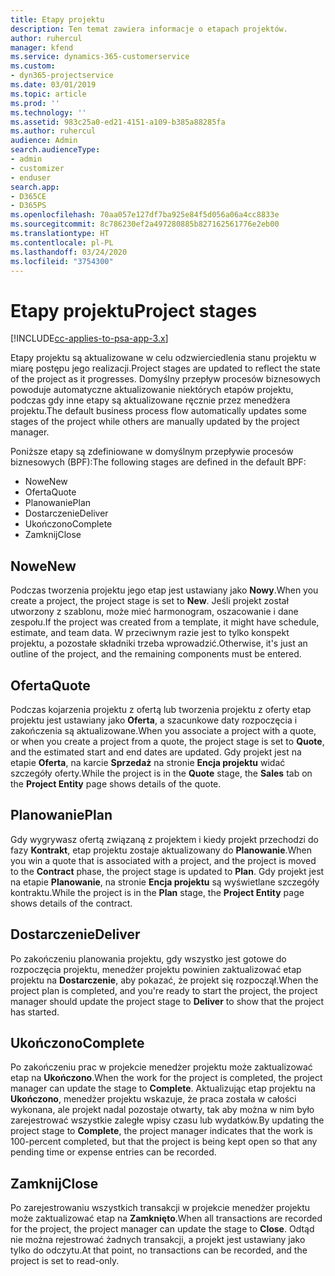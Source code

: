 ```yaml
---
title: Etapy projektu
description: Ten temat zawiera informacje o etapach projektów.
author: ruhercul
manager: kfend
ms.service: dynamics-365-customerservice
ms.custom:
- dyn365-projectservice
ms.date: 03/01/2019
ms.topic: article
ms.prod: ''
ms.technology: ''
ms.assetid: 983c25a0-ed21-4151-a109-b385a88285fa
ms.author: ruhercul
audience: Admin
search.audienceType:
- admin
- customizer
- enduser
search.app:
- D365CE
- D365PS
ms.openlocfilehash: 70aa057e127df7ba925e84f5d056a06a4cc8833e
ms.sourcegitcommit: 8c786230ef2a497280885b827162561776e2eb00
ms.translationtype: HT
ms.contentlocale: pl-PL
ms.lasthandoff: 03/24/2020
ms.locfileid: "3754300"
---
```

# <a name="project-stages"></a><span data-ttu-id="96c96-103">Etapy projektu</span><span class="sxs-lookup"><span data-stu-id="96c96-103">Project stages</span></span> 

[!INCLUDE[cc-applies-to-psa-app-3.x](../includes/cc-applies-to-psa-app-3x.md)]

<span data-ttu-id="96c96-104">Etapy projektu są aktualizowane w celu odzwierciedlenia stanu projektu w miarę postępu jego realizacji.</span><span class="sxs-lookup"><span data-stu-id="96c96-104">Project stages are updated to reflect the state of the project as it progresses.</span></span> <span data-ttu-id="96c96-105">Domyślny przepływ procesów biznesowych powoduje automatyczne aktualizowanie niektórych etapów projektu, podczas gdy inne etapy są aktualizowane ręcznie przez menedżera projektu.</span><span class="sxs-lookup"><span data-stu-id="96c96-105">The default business process flow automatically updates some stages of the project while others are manually updated by the project manager.</span></span> 

<span data-ttu-id="96c96-106">Poniższe etapy są zdefiniowane w domyślnym przepływie procesów biznesowych (BPF):</span><span class="sxs-lookup"><span data-stu-id="96c96-106">The following stages are defined in the default BPF:</span></span>

- <span data-ttu-id="96c96-107">Nowe</span><span class="sxs-lookup"><span data-stu-id="96c96-107">New</span></span>
- <span data-ttu-id="96c96-108">Oferta</span><span class="sxs-lookup"><span data-stu-id="96c96-108">Quote</span></span>
- <span data-ttu-id="96c96-109">Planowanie</span><span class="sxs-lookup"><span data-stu-id="96c96-109">Plan</span></span>
- <span data-ttu-id="96c96-110">Dostarczenie</span><span class="sxs-lookup"><span data-stu-id="96c96-110">Deliver</span></span>
- <span data-ttu-id="96c96-111">Ukończono</span><span class="sxs-lookup"><span data-stu-id="96c96-111">Complete</span></span>
- <span data-ttu-id="96c96-112">Zamknij</span><span class="sxs-lookup"><span data-stu-id="96c96-112">Close</span></span> 

## <a name="new"></a><span data-ttu-id="96c96-113">Nowe</span><span class="sxs-lookup"><span data-stu-id="96c96-113">New</span></span>

<span data-ttu-id="96c96-114">Podczas tworzenia projektu jego etap jest ustawiany jako **Nowy**.</span><span class="sxs-lookup"><span data-stu-id="96c96-114">When you create a project, the project stage is set to **New**.</span></span> <span data-ttu-id="96c96-115">Jeśli projekt został utworzony z szablonu, może mieć harmonogram, oszacowanie i dane zespołu.</span><span class="sxs-lookup"><span data-stu-id="96c96-115">If the project was created from a template, it might have schedule, estimate, and team data.</span></span> <span data-ttu-id="96c96-116">W przeciwnym razie jest to tylko konspekt projektu, a pozostałe składniki trzeba wprowadzić.</span><span class="sxs-lookup"><span data-stu-id="96c96-116">Otherwise, it's just an outline of the project, and the remaining components must be entered.</span></span>

## <a name="quote"></a><span data-ttu-id="96c96-117">Oferta</span><span class="sxs-lookup"><span data-stu-id="96c96-117">Quote</span></span>

<span data-ttu-id="96c96-118">Podczas kojarzenia projektu z ofertą lub tworzenia projektu z oferty etap projektu jest ustawiany jako **Oferta**, a szacunkowe daty rozpoczęcia i zakończenia są aktualizowane.</span><span class="sxs-lookup"><span data-stu-id="96c96-118">When you associate a project with a quote, or when you create a project from a quote, the project stage is set to **Quote**, and the estimated start and end dates are updated.</span></span> <span data-ttu-id="96c96-119">Gdy projekt jest na etapie **Oferta**, na karcie **Sprzedaż** na stronie **Encja projektu** widać szczegóły oferty.</span><span class="sxs-lookup"><span data-stu-id="96c96-119">While the project is in the **Quote** stage, the **Sales** tab on the **Project Entity** page shows details of the quote.</span></span>

## <a name="plan"></a><span data-ttu-id="96c96-120">Planowanie</span><span class="sxs-lookup"><span data-stu-id="96c96-120">Plan</span></span>

<span data-ttu-id="96c96-121">Gdy wygrywasz ofertą związaną z projektem i kiedy projekt przechodzi do fazy **Kontrakt**, etap projektu zostaje aktualizowany do **Planowanie**.</span><span class="sxs-lookup"><span data-stu-id="96c96-121">When you win a quote that is associated with a project, and the project is moved to the **Contract** phase, the project stage is updated to **Plan**.</span></span> <span data-ttu-id="96c96-122">Gdy projekt jest na etapie **Planowanie**, na stronie **Encja projektu** są wyświetlane szczegóły kontraktu.</span><span class="sxs-lookup"><span data-stu-id="96c96-122">While the project is in the **Plan** stage, the **Project Entity** page shows details of the contract.</span></span>

## <a name="deliver"></a><span data-ttu-id="96c96-123">Dostarczenie</span><span class="sxs-lookup"><span data-stu-id="96c96-123">Deliver</span></span>

<span data-ttu-id="96c96-124">Po zakończeniu planowania projektu, gdy wszystko jest gotowe do rozpoczęcia projektu, menedżer projektu powinien zaktualizować etap projektu na **Dostarczenie**, aby pokazać, że projekt się rozpoczął.</span><span class="sxs-lookup"><span data-stu-id="96c96-124">When the project plan is completed, and you're ready to start the project, the project manager should update the project stage to **Deliver** to show that the project has started.</span></span>

## <a name="complete"></a><span data-ttu-id="96c96-125">Ukończono</span><span class="sxs-lookup"><span data-stu-id="96c96-125">Complete</span></span> 

<span data-ttu-id="96c96-126">Po zakończeniu prac w projekcie menedżer projektu może zaktualizować etap na **Ukończono**.</span><span class="sxs-lookup"><span data-stu-id="96c96-126">When the work for the project is completed, the project manager can update the stage to **Complete**.</span></span> <span data-ttu-id="96c96-127">Aktualizując etap projektu na **Ukończono**, menedżer projektu wskazuje, że praca została w całości wykonana, ale projekt nadal pozostaje otwarty, tak aby można w nim było zarejestrować wszystkie zaległe wpisy czasu lub wydatków.</span><span class="sxs-lookup"><span data-stu-id="96c96-127">By updating the project stage to **Complete**, the project manager indicates that the work is 100-percent completed, but that the project is being kept open so that any pending time or expense entries can be recorded.</span></span>

## <a name="close"></a><span data-ttu-id="96c96-128">Zamknij</span><span class="sxs-lookup"><span data-stu-id="96c96-128">Close</span></span>

<span data-ttu-id="96c96-129">Po zarejestrowaniu wszystkich transakcji w projekcie menedżer projektu może zaktualizować etap na **Zamknięto**.</span><span class="sxs-lookup"><span data-stu-id="96c96-129">When all transactions are recorded for the project, the project manager can update the stage to **Close**.</span></span> <span data-ttu-id="96c96-130">Odtąd nie można rejestrować żadnych transakcji, a projekt jest ustawiany jako tylko do odczytu.</span><span class="sxs-lookup"><span data-stu-id="96c96-130">At that point, no transactions can be recorded, and the project is set to read-only.</span></span>
